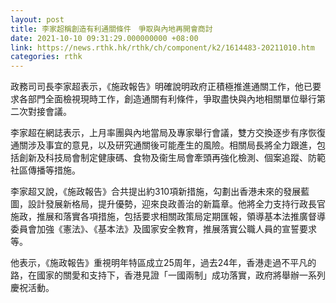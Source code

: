 ```yaml
---
layout: post
title: 李家超稱創造有利通關條件　爭取與內地再開會商討
date: 2021-10-10 09:31:29.000000000 +08:00
link: https://news.rthk.hk/rthk/ch/component/k2/1614483-20211010.htm
categories: rthk
---
```


政務司司長李家超表示，《施政報告》明確說明政府正積極推進通關工作，他已要求各部門全面檢視現時工作，創造通關有利條件，爭取盡快與內地相關單位舉行第二次對接會議。

李家超在網誌表示，上月率團與內地當局及專家舉行會議，雙方交換逐步有序恢復通關涉及事宜的意見，以及研究通關後可能產生的風險。相關局長將全力跟進，包括創新及科技局會制定健康碼、食物及衞生局會牽頭再強化檢測、個案追蹤、防範社區傳播等措施。

李家超又說，《施政報告》合共提出約310項新措施，勾劃出香港未來的發展藍圖，設計發展新格局，提升優勢，迎來良政善治的新篇章。他將全力支持行政長官施政，推展和落實各項措施，包括要求相關政策局定期匯報，領導基本法推廣督導委員會加強《憲法》、《基本法》及國家安全教育，推展落實公職人員的宣誓要求等。

他表示，《施政報告》重視明年特區成立25周年，過去24年，香港走過不平凡的路，在國家的關愛和支持下，香港見證「一國兩制」成功落實，政府將舉辦一系列慶祝活動。
